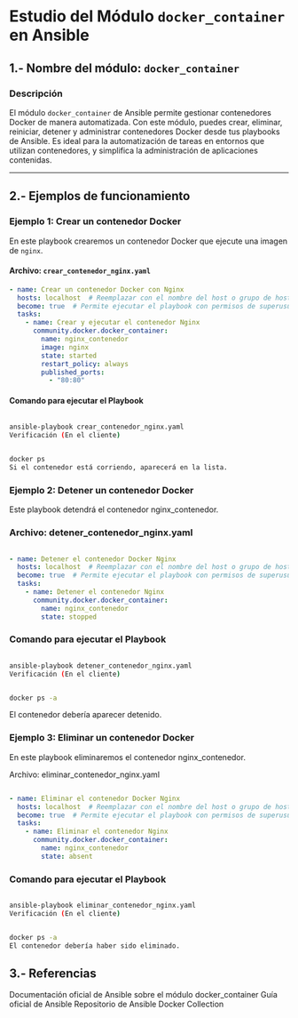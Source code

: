# Estudio del Módulo `docker_container` en Ansible

## 1.- Nombre del módulo: `docker_container`

### Descripción

El módulo `docker_container` de Ansible permite gestionar contenedores Docker de manera automatizada. Con este módulo, puedes crear, eliminar, reiniciar, detener y administrar contenedores Docker desde tus playbooks de Ansible. Es ideal para la automatización de tareas en entornos que utilizan contenedores, y simplifica la administración de aplicaciones contenidas.

---

## 2.- Ejemplos de funcionamiento

### Ejemplo 1: Crear un contenedor Docker

En este playbook crearemos un contenedor Docker que ejecute una imagen de `nginx`.

#### Archivo: `crear_contenedor_nginx.yaml`

```yaml
- name: Crear un contenedor Docker con Nginx
  hosts: localhost  # Reemplazar con el nombre del host o grupo de hosts
  become: true  # Permite ejecutar el playbook con permisos de superusuario
  tasks:
    - name: Crear y ejecutar el contenedor Nginx
      community.docker.docker_container:
        name: nginx_contenedor
        image: nginx
        state: started
        restart_policy: always
        published_ports:
          - "80:80"
```
#### Comando para ejecutar el Playbook
```Bash

ansible-playbook crear_contenedor_nginx.yaml
Verificación (En el cliente)
```
```Bash

docker ps
Si el contenedor está corriendo, aparecerá en la lista.
```
### Ejemplo 2: Detener un contenedor Docker
Este playbook detendrá el contenedor nginx_contenedor.

### Archivo: detener_contenedor_nginx.yaml
```YAML

- name: Detener el contenedor Docker Nginx
  hosts: localhost  # Reemplazar con el nombre del host o grupo de hosts
  become: true  # Permite ejecutar el playbook con permisos de superusuario
  tasks:
    - name: Detener el contenedor Nginx
      community.docker.docker_container:
        name: nginx_contenedor
        state: stopped
```
### Comando para ejecutar el Playbook
```Bash

ansible-playbook detener_contenedor_nginx.yaml
Verificación (En el cliente)
```
```Bash

docker ps -a
```
El contenedor debería aparecer detenido.

### Ejemplo 3: Eliminar un contenedor Docker
En este playbook eliminaremos el contenedor nginx_contenedor.

Archivo: eliminar_contenedor_nginx.yaml
```YAML

- name: Eliminar el contenedor Docker Nginx
  hosts: localhost  # Reemplazar con el nombre del host o grupo de hosts
  become: true  # Permite ejecutar el playbook con permisos de superusuario
  tasks:
    - name: Eliminar el contenedor Nginx
      community.docker.docker_container:
        name: nginx_contenedor
        state: absent
```
### Comando para ejecutar el Playbook
```Bash

ansible-playbook eliminar_contenedor_nginx.yaml
Verificación (En el cliente)
```
```Bash

docker ps -a
El contenedor debería haber sido eliminado.
```
## 3.- Referencias
Documentación oficial de Ansible sobre el módulo docker_container
Guía oficial de Ansible
Repositorio de Ansible Docker Collection
<!-- end list -->

